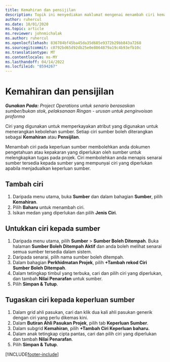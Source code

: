 ```yaml
---
title: Kemahiran dan pensijilan
description: Topik ini menyediakan maklumat mengenai menambah ciri kemahiran dan pensijilan kepada sumber.
author: ruhercul
ms.date: 10/01/2020
ms.topic: article
ms.reviewer: johnmichalak
ms.author: ruhercul
ms.openlocfilehash: 836784bf45ba45da35d685e9372b29bb843a7268
ms.sourcegitcommit: c0792bd65d92db25e0e8864879a19c4b93efb10c
ms.translationtype: MT
ms.contentlocale: ms-MY
ms.lasthandoff: 04/14/2022
ms.locfileid: "8594267"
---
```

# <a name="skills-and-certifications"></a>Kemahiran dan pensijilan
_**Gunakan Pada:** Project Operations untuk senario berasaskan sumber/bukan stok, pelaksanaan Ringan - urusan untuk penginvoisan proforma_

Ciri yang digunakan untuk memperkayakan atribut yang digunakan untuk menerangkan kebolehan sumber. Setiap ciri sumber boleh diterangkan sebagai **Kemahiran** atau **Pensijilan**.

Menambah ciri pada keperluan sumber membolehkan anda dokumen pengetahuan atau kepakaran yang diperlukan oleh sumber untuk melengkapkan tugas pada projek. Ciri membolehkan anda menapis senarai sumber tersedia kepada sumber yang mempunyai ciri yang diperlukan apabila menjadualkan keperluan sumber.

## <a name="add-characteristics"></a>Tambah ciri

1. Daripada menu utama, buka **Sumber** dan dalam bahagian **Sumber**, pilih **Kemahiran**.
2. Pilih **Baharu** untuk menambah ciri.
3. Isikan medan yang diperlukan dan pilih **Jenis Ciri**.

## <a name="assign-characteristics-to-resources"></a>Untukkan ciri kepada sumber

1. Daripada menu utama, pilih **Sumber** > **Sumber Boleh Ditempah**. Buka halaman **Sumber Boleh Ditempah Aktif** dan anda boleh melihat senarai semua sumber tersedia dalam sistem.
2. Daripada senarai, pilih nama sumber boleh ditempah.
3. Dalam bahagian **Perkhidmatan Projek**, pilih **+Tambah rekod Ciri Sumber Boleh Ditempah**.
4. Dalam tetingkap timbul yang terbuka, cari dan pilih ciri yang diperlukan, dan tambah **Nilai Penarafan** untuk sumber.
5. Pilih **Simpan & Tutup**.

## <a name="assign-characteristics-to-resource-requirements"></a>Tugaskan ciri kepada keperluan sumber

1. Dalam grid ahli pasukan, cari dan klik dua kali ahli pasukan generik dengan ciri yang perlu dikemas kini.
2. Dalam **Butiran Ahli Pasukan Projek**, pilih tab **Keperluan Sumber**.
3. Dalam subgrid **Kemahiran**, pilih **+Tambah Ciri Keperluan baharu.**
4. Dalam anak tetingkap cipta pantas, cari dan pilih ciri yang diperlukan dan tambah **Nilai Penarafan**.
5. Pilih **Simpan & Tutup**.

[!INCLUDE[footer-include](../includes/footer-banner.md)]